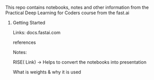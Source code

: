 
This repo contains notebooks, notes and other information from the Practical Deep Learning for 
Coders course from the fast.ai

1. Getting Started
 

   Links:
   docs.fastai.com
 

   references

   Notes:

   RISE( Link) -> Helps to convert the notebooks into presentation

   What is weights & why it is used 